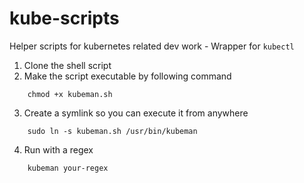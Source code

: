 # kube-scripts
Helper scripts for kubernetes related dev work - Wrapper for ```kubectl```

1. Clone the shell script
2. Make the script executable by following command
```
    chmod +x kubeman.sh
```
3. Create a symlink so you can execute it from anywhere
```
    sudo ln -s kubeman.sh /usr/bin/kubeman
```
4. Run with a regex
```
    kubeman your-regex
```
